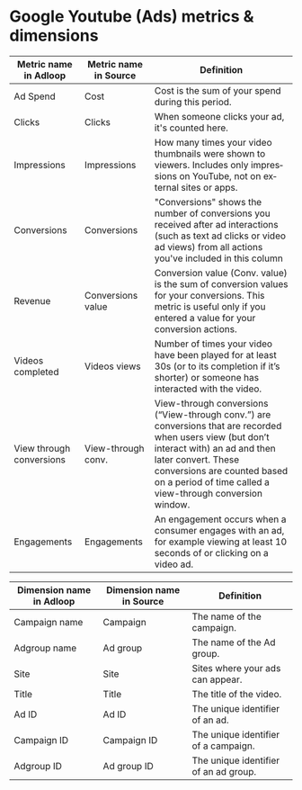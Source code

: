 # Google Youtube (Ads) metrics & dimensions

| **Metric name in Adloop** | **Metric name in Source** | **Definition**                                                                                                                                                                                                                                             |
| ------------------------- | ------------------------- | ---------------------------------------------------------------------------------------------------------------------------------------------------------------------------------------------------------------------------------------------------------- |
| Ad Spend                  | Cost                      | Cost is the sum of your spend during this period.                                                                                                                                                                                                          |
| Clicks                    | Clicks                    | When someone clicks your ad, it's counted here.                                                                                                                                                                                                            |
| Impressions               | Impressions               | How many times your video thumb­nails were shown to view­ers. In­cludes only im­pres­sions on You­Tube, not on ex­tern­al sites or apps.                                                                                                                   |
| Conversions               | Conversions               | "Conversions" shows the number of conversions you received after ad interactions (such as text ad clicks or video ad views) from all actions you've included in this column                                                                                |
| Revenue                   | Conversions value         | Conversion value (Conv. value)  is the sum of conversion values for your conversions. This metric is useful only if you entered a value for your conversion actions.                                                                                       |
| Videos completed          | Videos views              | Number of times your video have been played for at least 30s (or to its completion if it’s shorter) or someone has interacted with the video.                                                                                                              |
| View through conversions  | View-through conv.        | View-through conversions (“View-through conv.”) are conversions that are recorded when users view (but don’t interact with) an ad and then later convert. These conversions are counted based on a period of time called a view-through conversion window. |
| Engagements               | Engagements               | An engagement occurs when a consumer engages with an ad, for example viewing at least 10 seconds of or clicking on a video ad.                                                                                                                             |

| **Dimension name in Adloop** | **Dimension name in Source** | **Definition**                        |
| ---------------------------- | ---------------------------- | ------------------------------------- |
| Campaign name                | Campaign                     | The name of the campaign.             |
| Adgroup name                 | Ad group                     | The name of the Ad group.             |
| Site                         | Site                         | Sites where your ads can appear.      |
| Title                        | Title                        | The title of the video.               |
| Ad ID                        | Ad ID                        | The unique identifier of an ad.       |
| Campaign ID                  | Campaign ID                  | The unique identifier of a campaign.  |
| Adgroup ID                   | Ad group ID                  | The unique identifier of an ad group. |
